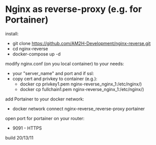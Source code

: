 # Nginx as reverse-proxy (e.g. for Portainer)
install:
* git clone https://github.com/AM2H-Development/nginx-reverse.git
* cd nginx-reverse
* docker-compose up -d

modify nginx.conf (on you local container) to your needs:
* your "server_name" and port and if ssl:
* copy cert and privkey to container (e.g.):
  * docker cp privkey1.pem nginx-reverse_nginx_1:/etc/nginx/)
  * docker cp fullchain1.pem nginx-reverse_nginx_1:/etc/nginx/)

add Portainer to your docker network:
* docker network connect 	nginx-reverse_reverse-proxy portainer

open port for portainer on your router:
* 9091 - HTTPS

build 20/13/11
